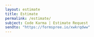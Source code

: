 ```yaml
---
layout: estimate
title: Estimate
permalink: /estimate/
subject: Code Karma | Estimate Request
sendto: "https://formspree.io/xwkrqdww"
---
```


